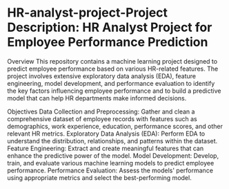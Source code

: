# HR-analyst-project-Project Description: HR Analyst Project for Employee Performance Prediction
Overview
This repository contains a machine learning project designed to predict employee performance based on various HR-related features. The project involves extensive exploratory data analysis (EDA), feature engineering, model development, and performance evaluation to identify the key factors influencing employee performance and to build a predictive model that can help HR departments make informed decisions.

Objectives
Data Collection and Preprocessing: Gather and clean a comprehensive dataset of employee records with features such as demographics, work experience, education, performance scores, and other relevant HR metrics.
Exploratory Data Analysis (EDA): Perform EDA to understand the distribution, relationships, and patterns within the dataset.
Feature Engineering: Extract and create meaningful features that can enhance the predictive power of the model.
Model Development: Develop, train, and evaluate various machine learning models to predict employee performance.
Performance Evaluation: Assess the models' performance using appropriate metrics and select the best-performing model.
